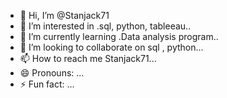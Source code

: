 - 👋 Hi, I’m @Stanjack71
- 👀 I’m interested in .sql, python, tableeau..
- 🌱 I’m currently learning .Data analysis program..
- 💞️ I’m looking to collaborate on sql , python...
- 📫 How to reach me Stanjack71...
- 😄 Pronouns: ...
- ⚡ Fun fact: ...

<!---
Stanjack71/Stanjack71 is a ✨ special ✨ repository because its `README.md` (this file) appears on your GitHub profile.
You can click the Preview link to take a look at your changes.
--->
